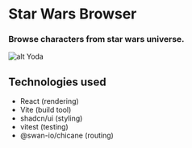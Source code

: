 # Star Wars Browser

### Browse characters from star wars universe.

![alt Yoda](https://assetsio.reedpopcdn.com/the-mandalorian-healdline-baby-yoda-grogu.jpg?width=1200&height=1200&fit=bounds&quality=70&format=jpg&auto=webp)

## Technologies used

- React (rendering)
- Vite (build tool)
- shadcn/ui (styling)
- vitest (testing)
- @swan-io/chicane (routing)
